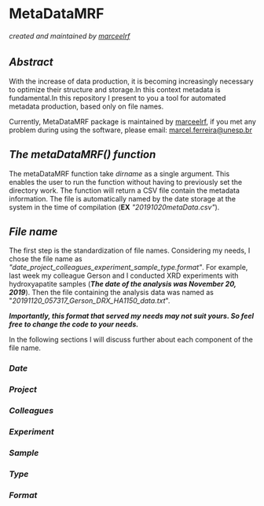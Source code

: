 # MetaDataMRF

###### *created and maintained by [marceelrf](https://github.com/marceelrf)*

## *Abstract*
With the increase of data production, it is becoming increasingly necessary to optimize their structure and storage.In this context metadata is fundamental.In this repository I present to you a tool for automated metadata production, based only on file names.

Currently, MetaDataMRF package is maintained by [marceelrf](https://github.com/marceelrf), if you met any problem during using the software, please email: marcel.ferreira@unesp.br

## *The metaDataMRF() function*
The metaDataMRF function take *dirname* as a single argument. This enables the user to run the function without having to previously set the directory work. The function will return a CSV file contain the metadata information. The file is automatically named by the date storage at the system in the time of compilation (**EX** *"20191020metaData.csv"*).

## *File name*
The first step is the standardization of file names. Considering my needs, I chose the file name as *"date_project_colleagues_experiment_sample_type.format"*. For example, last week my colleague Gerson and I conducted XRD experiments with hydroxyapatite samples (*__The date of the analysis was November 20, 2019__*). Then the file containing the analysis data was named as "*20191120_057317_Gerson_DRX_HA1150_data.txt*".

**_Importantly, this format that served my needs may not suit yours. So feel free to change the code to your needs._**

In the following sections I will discuss further about each component of the file name.

### *Date*

### *Project*

### *Colleagues*

### *Experiment*

### *Sample*

### *Type*

### *Format*
